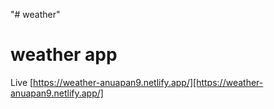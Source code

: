 "# weather"

# weather app

Live [https://weather-anuapan9.netlify.app/][https://weather-anuapan9.netlify.app/]
